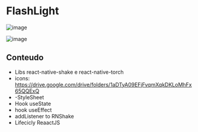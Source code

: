 # FlashLight

![image](https://user-images.githubusercontent.com/90151800/170912474-54a73af6-e2e0-4fcb-9356-2bf4f8604889.png)

![image](https://user-images.githubusercontent.com/90151800/170912411-edb502c1-77a5-46ef-8015-bda2b460f6f8.png)



## Conteudo

- Libs react-native-shake e react-native-torch
- icons: https://drive.google.com/drive/folders/1aDTyA09EFjFvqmXqkDKLoMhFx65QQExQ
- -StyleSheet
- Hook useState
- hook useEffect
- addListener to RNShake
- Lifecicly ReaactJS
